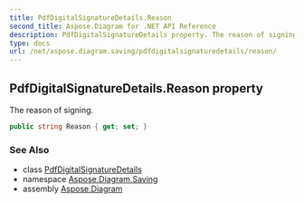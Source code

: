 ```yaml
---
title: PdfDigitalSignatureDetails.Reason
second_title: Aspose.Diagram for .NET API Reference
description: PdfDigitalSignatureDetails property. The reason of signing
type: docs
url: /net/aspose.diagram.saving/pdfdigitalsignaturedetails/reason/
---
```

## PdfDigitalSignatureDetails.Reason property

The reason of signing.

```csharp
public string Reason { get; set; }
```

### See Also

* class [PdfDigitalSignatureDetails](../)
* namespace [Aspose.Diagram.Saving](../../pdfdigitalsignaturedetails/)
* assembly [Aspose.Diagram](../../../)


